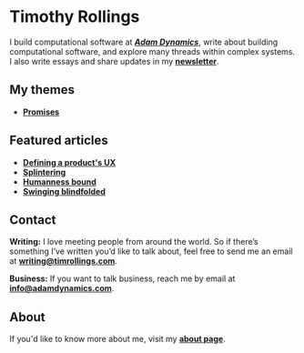 # Timothy Rollings
I build computational software at _**[Adam Dynamics](https://adamdynamics.com)**_, write about building computational software, and explore many threads within complex systems. I also write essays and share updates in my **[newsletter](https://timrollings.com/newsletter/)**.

## My themes
- **[Promises](https://timrollings.com/themes/promises/)**

## Featured articles
- **[Defining a product's UX](https://timrollings.com/articles/defining-a-products-ux/)**
- **[Splintering](https://timrollings.com/articles/splintering/)**
- **[Humanness bound](https://timrollings.com/articles/humanness-bound/)**
- **[Swinging blindfolded](https://timrollings.com/articles/swinging-blindfolded/)**

## Contact
**Writing:** I love meeting people from around the world. So if there’s something I’ve written you’d like to talk about, feel free to send me an email at **[writing@timrollings.com](mailto:writing@timrollings.com)**.

**Business:** If you want to talk business, reach me by email at **[info@adamdynamics.com](mailto:info@adamdynamics.com)**.

## About
If you'd like to know more about me, visit my **[about page](https://timrollings.com/about/)**.
